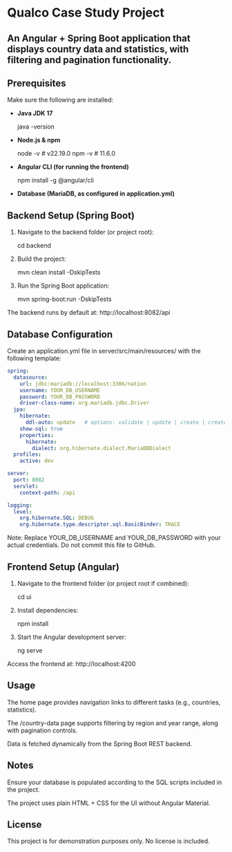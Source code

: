 # Qualco Case Study Project

An Angular + Spring Boot application that displays country data and statistics, with filtering and pagination functionality.
---
## Prerequisites

Make sure the following are installed:

- **Java JDK 17**  

    java -version


- **Node.js & npm**  

    node -v   # v22.19.0
    npm -v    # 11.6.0


- **Angular CLI (for running the frontend)**  

    npm install -g @angular/cli


- **Database (MariaDB, as configured in application.yml)**  

## Backend Setup (Spring Boot)

1. Navigate to the backend folder (or project root):

    cd backend


2. Build the project:

    mvn clean install -DskipTests


3. Run the Spring Boot application:

    mvn spring-boot:run -DskipTests


The backend runs by default at: http://localhost:8082/api

## Database Configuration

Create an application.yml file in server/src/main/resources/ with the following template:
```yaml
spring:
  datasource:
    url: jdbc:mariadb://localhost:3306/nation
    username: YOUR_DB_USERNAME
    password: YOUR_DB_PASSWORD
    driver-class-name: org.mariadb.jdbc.Driver
  jpa:
    hibernate:
      ddl-auto: update   # options: validate | update | create | create-drop
    show-sql: true
    properties:
      hibernate:
        dialect: org.hibernate.dialect.MariaDBDialect
  profiles:
    active: dev

server:
  port: 8082
  servlet:
    context-path: /api

logging:
  level:
    org.hibernate.SQL: DEBUG
    org.hibernate.type.descriptor.sql.BasicBinder: TRACE
```

Note: Replace YOUR_DB_USERNAME and YOUR_DB_PASSWORD with your actual credentials. Do not commit this file to GitHub.

## Frontend Setup (Angular)

1. Navigate to the frontend folder (or project root if combined):

    cd ui


2. Install dependencies:

    npm install


3. Start the Angular development server:

    ng serve


Access the frontend at: http://localhost:4200

## Usage

The home page provides navigation links to different tasks (e.g., countries, statistics).

The /country-data page supports filtering by region and year range, along with pagination controls.

Data is fetched dynamically from the Spring Boot REST backend.

## Notes

Ensure your database is populated according to the SQL scripts included in the project.

The project uses plain HTML + CSS for the UI without Angular Material.

## License

This project is for demonstration purposes only. No license is included.
